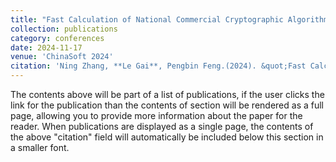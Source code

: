 ```yaml
---
title: "Fast Calculation of National Commercial Cryptographic Algorithm Based on RISC-V Processing Core"
collection: publications
category: conferences
date: 2024-11-17
venue: 'ChinaSoft 2024'
citation: 'Ning Zhang, **Le Gai**, Pengbin Feng.(2024). &quot;Fast Calculation of National Commercial Cryptographic Algorithm Based on RISC-V Processing Core.&quot; <i>ChinaSoft 2024</i>.'
---
```


The contents above will be part of a list of publications, if the user clicks the link for the publication than the contents of section will be rendered as a full page, allowing you to provide more information about the paper for the reader. When publications are displayed as a single page, the contents of the above "citation" field will automatically be included below this section in a smaller font.
